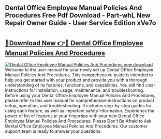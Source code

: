 ## Dental Office Employee Manual Policies And Procedures Free Pdf Download - Part-whL New Repair Owner Guide - User Service Edition xVe7o

# <h2><a href="http://bc38917.oget.top/?id=Dental+Office+Employee+Manual+Policies+And+Procedures">🔗Download New 👉🔴 Dental Office Employee Manual Policies And Procedures</a></h2>

[![Dental Office Employee Manual Policies And Procedures new download](https://i.imgur.com/5g1atiW.png)](http://bc38917.oget.top/?id=Dental+Office+Employee+Manual+Policies+And+Procedures)
Welcome to the user manual for your newly set up Dental Office Employee Manual Policies And Procedures. This comprehensive guide is intended to help you get started with your product and provide you with a thorough understanding of its features, functions, and capabilities. You will find clear instructions for installation, usage, maintenance, and troubleshooting. Before using your Dental Office Employee Manual Policies And Procedures, please refer to this user manual for comprehensive instructions on product setup, operation, and troubleshooting. It includes step-by-step guides for using each feature, as well as important safety information. Experience the power of list of features at your fingertips with your new Dental Office Employee Manual Policies And Procedures. Please Don't Be Afraid to Ask Dental Office Employee Manual Policies And Procedures. Our customer support team is ready to answer your questions.
